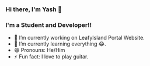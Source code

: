 ### Hi there, I'm Yash 👋

### I'm a Student and Developer!!
- 🔭 I’m currently working on LeafyIsland Portal Website.
- 🌱 I’m currently learning everything 😂.
- 😄 Pronouns: He/Him
- ⚡ Fun fact: I love to play guitar.

<!--
**Yash-23/Yash-23** is a ✨ _special_ ✨ repository because its `README.md` (this file) appears on your GitHub profile.

Here are some ideas to get you started:


- 👯 I’m looking to collaborate on ...
- 🤔 I’m looking for help with ...
- 💬 Ask me about ...
- 📫 How to reach me: ...

-->
